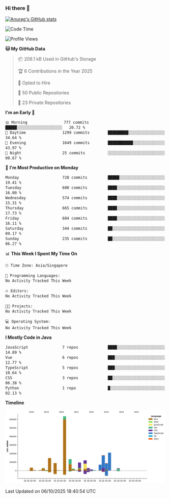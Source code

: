 ### Hi there 👋

[![Anurag's GitHub stats](https://github-readme-stats.vercel.app/api?username=xiumu2017&show_icons=true&theme=radical)](https://github.com/anuraghazra/github-readme-stats)

<!--
**xiumu2017/xiumu2017** is a ✨ _special_ ✨ repository because its `README.md` (this file) appears on your GitHub profile.

Here are some ideas to get you started:

- 🔭 I’m currently working on ...
- 🌱 I’m currently learning ...
- 👯 I’m looking to collaborate on ...
- 🤔 I’m looking for help with ...
- 💬 Ask me about ...
- 📫 How to reach me: ...
- 😄 Pronouns: ...
- ⚡ Fun fact: ...
-->

<!--START_SECTION:waka-->
![Code Time](http://img.shields.io/badge/Code%20Time-2%2C515%20hrs-blue)

![Profile Views](http://img.shields.io/badge/Profile%20Views-0-blue)

**🐱 My GitHub Data** 

> 📦 208.1 kB Used in GitHub's Storage 
 > 
> 🏆 6 Contributions in the Year 2025
 > 
> 💼 Opted to Hire
 > 
> 📜 50 Public Repositories 
 > 
> 🔑 23 Private Repositories 
 > 
**I'm an Early 🐤** 

```text
🌞 Morning                777 commits         █████░░░░░░░░░░░░░░░░░░░░   20.72 % 
🌆 Daytime                1299 commits        █████████░░░░░░░░░░░░░░░░   34.64 % 
🌃 Evening                1649 commits        ███████████░░░░░░░░░░░░░░   43.97 % 
🌙 Night                  25 commits          ░░░░░░░░░░░░░░░░░░░░░░░░░   00.67 % 
```
📅 **I'm Most Productive on Monday** 

```text
Monday                   728 commits         █████░░░░░░░░░░░░░░░░░░░░   19.41 % 
Tuesday                  600 commits         ████░░░░░░░░░░░░░░░░░░░░░   16.00 % 
Wednesday                574 commits         ████░░░░░░░░░░░░░░░░░░░░░   15.31 % 
Thursday                 665 commits         ████░░░░░░░░░░░░░░░░░░░░░   17.73 % 
Friday                   604 commits         ████░░░░░░░░░░░░░░░░░░░░░   16.11 % 
Saturday                 344 commits         ██░░░░░░░░░░░░░░░░░░░░░░░   09.17 % 
Sunday                   235 commits         ██░░░░░░░░░░░░░░░░░░░░░░░   06.27 % 
```


📊 **This Week I Spent My Time On** 

```text
🕑︎ Time Zone: Asia/Singapore

💬 Programming Languages: 
No Activity Tracked This Week

🔥 Editors: 
No Activity Tracked This Week

🐱‍💻 Projects: 
No Activity Tracked This Week

💻 Operating System: 
No Activity Tracked This Week
```

**I Mostly Code in Java** 

```text
JavaScript               7 repos             ████░░░░░░░░░░░░░░░░░░░░░   14.89 % 
Vue                      6 repos             ███░░░░░░░░░░░░░░░░░░░░░░   12.77 % 
TypeScript               5 repos             ███░░░░░░░░░░░░░░░░░░░░░░   10.64 % 
CSS                      3 repos             ██░░░░░░░░░░░░░░░░░░░░░░░   06.38 % 
Python                   1 repo              █░░░░░░░░░░░░░░░░░░░░░░░░   02.13 % 
```



**Timeline**

![Lines of Code chart](https://raw.githubusercontent.com/xiumu2017/xiumu2017/main/assets/bar_graph.png)


 Last Updated on 06/10/2025 18:40:54 UTC
<!--END_SECTION:waka-->

